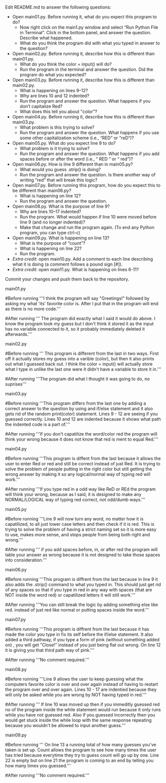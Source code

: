 
Edit README.md to answer the following questions:

- Open main01.py. Before running it, what do you expect this program to do?
  - Now right click on the main1.py window and select “Run Python File in Terminal”. Click in the bottom panel, and answer the question. Describe what happened.
  - What do you think the program did with what you typed in answer to the question?
- Open main02.py. Before running it, describe how this is different than main01.py.
  - What do you think the color = input() will do?
  - Run the program in the terminal and answer the question. Did the program do what you expected?
- Open main03.py. Before running it, describe how this is different than main02.py.
  - What is happening on lines 9–12?
  - Why are lines 10 and 12 indented?
  - Run the program and answer the question. What happens if you don’t capitalize Red?
  - What does this tell you about "color"?
- Open main04.py. Before running it, describe how this is different than main03.py.
  - What problem is this trying to solve?
  - Run the program and answer the question. What happens if you use some other capitalization scheme (i.e., “RED” or “reD“)?
- Open main05.py. What do you expect line 9 to do?
  - What problem is it trying to solve?
  - Run the program and answer the question. What happens if you add spaces before or after the word (i.e., “ RED “ or “ red”)?
 - Open main06.py. How is line 9 different than in main05.py?
   - What would you guess .strip() is doing?
   - Run the program and answer the question. Is there another way of writing “red” that will break this logic?
 - Open main07.py. Before running this program, how do you expect this to be different than main06.py?
   - What is happening on line 12?
   - Run the program and answer the question.
 - Open main08.py. What is the purpose of line 9?
   - Why are lines 10–17 indented?
   - Run the program. What would happen if line 10 were moved before line 9 (and no longer indented)?
   - Make that change and run the program again. (To end any Python program, you can type ctrl-c)
 - Open main09.py. What is happening on line 13?
   - What is the purpose of “count”?
   - What is happening on line 22?
   - Run the program.
 - *Extra credit:* open main10.py. Add a comment to each line describing what it is doing (a comment follows a pound sign [#]).
 - *Extra credit:* open main11.py. What is happening on lines 6-11?
  
Commit your changes and push them back to the repository.
 
 main01.py

 #Before running
'''I think the program will say "Greetings!" followed by asking my
what 'its' favorite color is. After I put that in the program will
end as there is no more code.'''

#After running
''' The program did exactly what I said it would do above. I know the
program took my guess but I don't think it stored it as the 
input has no variable connected to it, so it probably immediately
deleted it afterwards.'''

main02.py

#Before running
''' This program is different from the last in two ways. First off
it actually stores my guess into a varible (color), but 
then it also prints out what I guessed back out. I think the
color = input() will actually store what I type in unlike the last one
were it didn't have a variable to store it in.'''

#After running
'''The program did what I thought it was going to do, no suprises'''

main03.py

#Before running
'''This program differs from the last one by adding a correct answer
to the question by using and if/else statement and it also gets rid of
the random print(color) statement. Lines 9 - 12 are seeing if you
guessed correctly. Lines 10 and 12 are indented because it shows what
path the indented code is a part of.'''

#After running
'''If you don't capatilize the word/color red the program will think
your wrong because it does not know that red is ment to equal Red.'''

main04.py

#Before running
'''This program is diffent from the last because it allows the user
to enter Red or red and still be correct instead of just Red. It is
trying to solve the problem of people putting in the right color
but still getting the wrong answer by making it so any logical/normal
way of typing red will work.'''

#After running
'''If you type red in a odd way like ReD or REd the program will think
your wrong, because as I said, it is designed to make any NORMAL/LOGICAL
way of typing red correct, not odd/dumb ways.'''

main05.py

#Before running
'''Line 9 will now turn any word, no matter how it is
capatilized, to all just lower case letters and then check if it is red.
This is trying to solve the problem of having a strict naming set so
it is more easy to use, makes more sense, and stops people from being
both right and wrong.'''

#After running
''' if you add spaces before, in, or after red the program will lable
your answer as wrong because it is not designed to take those spaces
into consideration.'''

main06.py

#Before running
'''This program is diffrent from the last because in line 9 it also
adds the .strip() command to what you typed in. This should just get
rid of any spaces so that if you type in red in any way with spaces
(that are NOT inside the word red) or capatilized letters it will 
still work.'''

#After running
'''You can still break the logic by adding something else like
red. instead of just red like normal or putting spaces inside 
the word.'''

main07.py

#Before running
'''This program is diffrent from the last because it has made the color
you type in fix its self before the if/else statement. It also added
a third pathway, if you type a form of pink (without something added on)
, you will get "Close!" instead of you just being flat out wrong. On
line 12 it is giving you that third path way of pink.'''

#After running
'''No comment required.'''

main08.py

#Before running
'''Line 9 allows the user to keep guessing what the computers favorite
color is over and over again instead of having to restart the program
over and over again. Lines 10 - 17 are indentied because they will only
be asked while you are wrong by NOT having typed in red.'''

#After running
''' If line 10 was moved up then if you immeditly guessed red no of the
program inside the while statement would run because it only runs while
you have not guessed red. Also if you guessed incorrectly then you would
get stuck inside the while loop with the same response repeating because
you wouldn't be allowed to input another guess.'''

main09.py

#Before running
''' On line 13 a running total of how many guesses you've taken is set
up. Count allows the program to see how many times the user has tried
because everytime they try to guess count will go up by one. Line 22
is empty but on line 21 the program is coming to an end by telling you
how many times you guessed.'''

#After running
'''No comment required.'''
